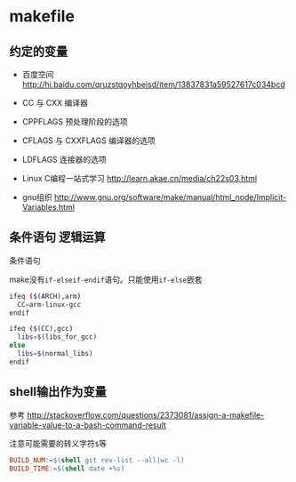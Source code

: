 # makefile

## 约定的变量

* 百度空间 http://hi.baidu.com/qruzstqoyhbeisd/item/13837831a59527617c034bcd
 * CC 与 CXX 编译器
 * CPPFLAGS  预处理阶段的选项
 * CFLAGS 与 CXXFLAGS 编译器的选项
 * LDFLAGS  连接器的选项

* Linux C编程一站式学习 http://learn.akae.cn/media/ch22s03.html
* gnu组织 http://www.gnu.org/software/make/manual/html_node/Implicit-Variables.html

## 条件语句 逻辑运算

条件语句

make没有`if-elseif-endif`语句。只能使用`if-else`嵌套

```bash
ifeq ($(ARCH),arm)
  CC=arm-linux-gcc
endif

ifeq ($(CC),gcc)
  libs=$(libs_for_gcc)
else
  libs=$(normal_libs)
endif
```

## shell输出作为变量

参考 http://stackoverflow.com/questions/2373081/assign-a-makefile-variable-value-to-a-bash-command-result

注意可能需要的转义字符`$`等

```makefile
BUILD_NUM:=$(shell git rev-list --all|wc -l)
BUILD_TIME:=$(shell date +%s)
```